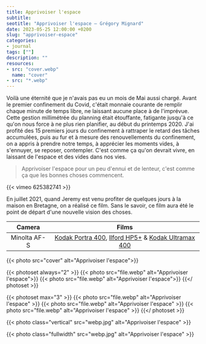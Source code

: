 ```yaml
---
title: Apprivoiser l'espace
subtitle: 
seotitle: "Apprivoiser l'espace — Grégory Mignard"
date: 2023-05-25 12:00:00 +0200
slug: "apprivoiser-espace"
categories:
- journal
tags: [""]
description: ""
resources:
- src: "cover.webp"
  name: "cover"
- src: "*.webp"
---
```


Voilà une éternité que je n'avais pas eu un mois de Mai aussi chargé. Avant le premier confinement du Covid, c'était monnaie courante de remplir chaque minute de temps libre, ne laissant aucune place à de l'imprévue. Cette gestion millimétrée du planning était étouffante, fatigante jusqu'à ce qu'on nous force à ne plus rien planifier, au début du printemps 2020. J'ai profité des 15 premiers jours du confinement à rattraper le retard des tâches accumulées, puis au fur et à mesure des renouvellements du confinement, on a appris à prendre notre temps, à apprécier les moments vides, à s'ennuyer, se reposer, contempler. C'est comme ça qu'on devrait vivre, en laissant de l'espace et des vides dans nos vies.

> Apprivoiser l'espace pour un peu d'ennui et de lenteur, c'est comme ça que les bonnes choses commencent.

<div>{{< vimeo 625382741 >}}</div>

En juillet 2021, quand Jeremy est venu profiter de quelques jours à la maison en Bretagne, on a réalisé ce film. Sans le savoir, ce film aura été le point de départ d'une nouvelle vision des choses.



| Camera | Films |
|:-------:|:------:|
| Minolta AF-S | [Kodak Portra 400](https://www.digit-photo.com/KODAK-Portra-400-135-36-Poses-X5-rKFILM386.html?dpa_id=23), [Ilford HP5+](https://www.digit-photo.com/ILFORD-HP5-135-400asa-36-Poses-rFNBI1574577.html?dpa_id=23) & [Kodak Ultramax 400](https://www.digit-photo.com/KODAK-Ultramax-400-135-36-Poses-X3-rKODAK41024389.html?dpa_id=23) | 

{{< photo src="cover" alt="Apprivoiser l'espace">}}

{{< photoset always="2" >}}
{{< photo src="file.webp" alt="Apprivoiser l'espace">}}
{{< photo src="file.webp" alt="Apprivoiser l'espace">}}
{{</ photoset >}}

{{< photoset max="3" >}}
  {{< photo src="file.webp" alt="Apprivoiser l'espace" >}}
  {{< photo src="file.webp" alt="Apprivoiser l'espace" >}}
  {{< photo src="file.webp" alt="Apprivoiser l'espace" >}}
{{</ photoset >}}

{{< photo class="vertical" src="webp.jpg" alt="Apprivoiser l'espace" >}}

{{< photo class="fullwidth" src="webp.jpg" alt="Apprivoiser l'espace" >}}